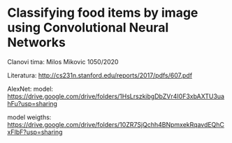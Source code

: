 # Classifying food items by image using Convolutional Neural Networks

Clanovi tima:
Milos Mikovic 1050/2020


Literatura: http://cs231n.stanford.edu/reports/2017/pdfs/607.pdf


AlexNet:
model: https://drive.google.com/drive/folders/1HsLrszkibgDbZVr4I0F3xbAXTU3uahFu?usp=sharing

model weigths: https://drive.google.com/drive/folders/10ZR7SjQchh4BNpmxekRqavdEQhCxFIbF?usp=sharing
